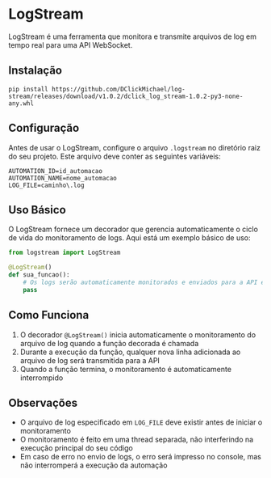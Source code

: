 # LogStream

LogStream é uma ferramenta que monitora e transmite arquivos de log em tempo real para uma API WebSocket.

## Instalação
```
pip install https://github.com/DClickMichael/log-stream/releases/download/v1.0.2/dclick_log_stream-1.0.2-py3-none-any.whl
```

## Configuração

Antes de usar o LogStream, configure o arquivo `.logstream` no diretório raiz do seu projeto. Este arquivo deve conter as seguintes variáveis:

```env
AUTOMATION_ID=id_automacao
AUTOMATION_NAME=nome_automacao
LOG_FILE=caminho\.log
```

## Uso Básico

O LogStream fornece um decorador que gerencia automaticamente o ciclo de vida do monitoramento de logs. Aqui está um exemplo básico de uso:

```python
from logstream import LogStream

@LogStream()
def sua_funcao():
    # Os logs serão automaticamente monitorados e enviados para a API enquanto a função decorada está em execução
    pass
```

## Como Funciona

1. O decorador `@LogStream()` inicia automaticamente o monitoramento do arquivo de log quando a função decorada é chamada
2. Durante a execução da função, qualquer nova linha adicionada ao arquivo de log será transmitida para a API
3. Quando a função termina, o monitoramento é automaticamente interrompido


## Observações

- O arquivo de log especificado em `LOG_FILE` deve existir antes de iniciar o monitoramento
- O monitoramento é feito em uma thread separada, não interferindo na execução principal do seu código
- Em caso de erro no envio de logs, o erro será impresso no console, mas não interromperá a execução da automação

